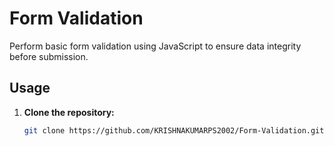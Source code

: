 # Form Validation

Perform basic form validation using JavaScript to ensure data integrity before submission.



## Usage
1. **Clone the repository:**
   ```bash
   git clone https://github.com/KRISHNAKUMARPS2002/Form-Validation.git

